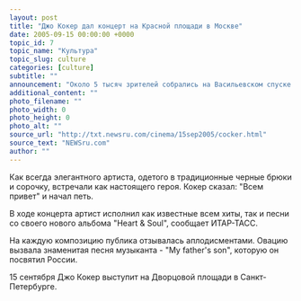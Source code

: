 ```yaml
---
layout: post
title: "Джо Кокер дал концерт на Красной площади в Москве"
date: 2005-09-15 00:00:00 +0000
topic_id: 7
topic_name: "Культура"
topic_slug: culture
categories: [culture]
subtitle: ""
announcement: "Около 5 тысяч зрителей собрались на Васильевском спуске в Москве в среду вечером на концерт известнейшего английского певца и музыканта Джо Кокера, который он дал в рамках мирового турне \"Heart & Soul\"."
additional_content: ""
photo_filename: ""
photo_width: 0
photo_height: 0
photo_alt: ""
source_url: "http://txt.newsru.com/cinema/15sep2005/cocker.html"
source_text: "NEWSru.com"
author: ""
---
```

Как всегда элегантного артиста, одетого в традиционные черные брюки и сорочку, встречали как настоящего героя. Кокер сказал: "Всем привет" и начал петь.

В ходе концерта артист исполнил как известные всем хиты, так и песни со своего нового альбома "Heart & Soul", сообщает ИТАР-ТАСС.

На каждую композицию публика отзывалась аплодисментами. Овацию вызвала знаменитая песня музыканта - "Мy father's son", которую он посвятил России.

15 сентября Джо Кокер выступит на Дворцовой площади в Санкт-Петербурге.
